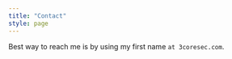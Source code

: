 ```yaml
---
title: "Contact"
style: page
---
```


Best way to reach me is by using my first name `at 3coresec.com`.
